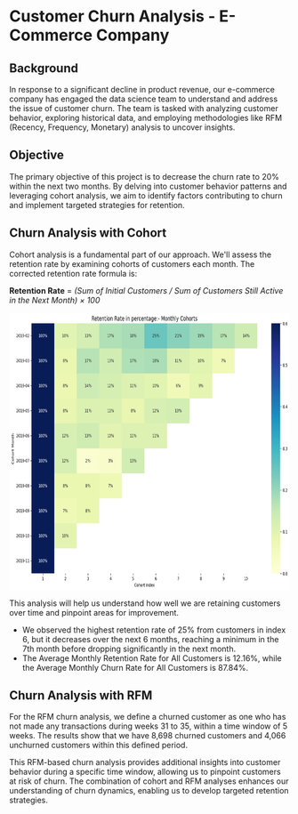# Customer Churn Analysis - E-Commerce Company

## Background
In response to a significant decline in product revenue, our e-commerce company has engaged the data science team to understand and address the issue of customer churn. The team is tasked with analyzing customer behavior, exploring historical data, and employing methodologies like RFM (Recency, Frequency, Monetary) analysis to uncover insights.

## Objective
The primary objective of this project is to decrease the churn rate to 20% within the next two months. By delving into customer behavior patterns and leveraging cohort analysis, we aim to identify factors contributing to churn and implement targeted strategies for retention.

## Churn Analysis with Cohort 
Cohort analysis is a fundamental part of our approach. We'll assess the retention rate by examining cohorts of customers each month. The corrected retention rate formula is:

**Retention Rate** = _(Sum of Initial Customers / Sum of Customers Still Active in the Next Month) × 100_

 <p>
<img align="center" src="cohort.png" width="750" height="500" />
</p>

This analysis will help us understand how well we are retaining customers over time and pinpoint areas for improvement.
- We observed the highest retention rate of 25% from customers in index 6, but it decreases over the next 6 months, reaching a minimum in the 7th month before dropping significantly in the next month.
- The Average Monthly Retention Rate for All Customers is 12.16%, while the Average Monthly Churn Rate for All Customers is 87.84%.

## Churn Analysis with RFM
For the RFM churn analysis, we define a churned customer as one who has not made any transactions during weeks 31 to 35, within a time window of 5 weeks. The results show that we have 8,698 churned customers and 4,066 unchurned customers within this defined period.

This RFM-based churn analysis provides additional insights into customer behavior during a specific time window, allowing us to pinpoint customers at risk of churn. The combination of cohort and RFM analyses enhances our understanding of churn dynamics, enabling us to develop targeted retention strategies.
